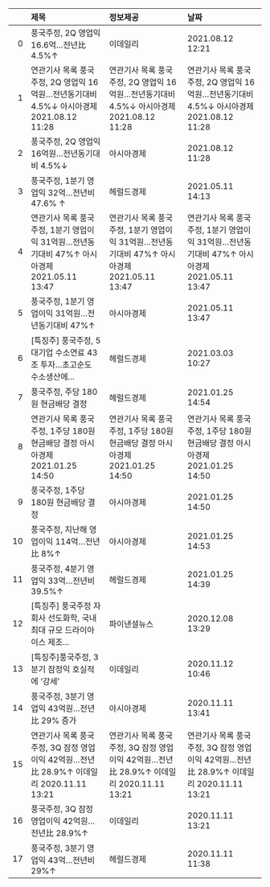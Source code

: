 |    | 제목                                                                                           | 정보제공                                                                                       | 날짜                                                                                           |
|---:|:-----------------------------------------------------------------------------------------------|:-----------------------------------------------------------------------------------------------|:-----------------------------------------------------------------------------------------------|
|  0 | 풍국주정, 2Q 영업익 16.6억…전년比 4.5%↑                                                        | 이데일리                                                                                       | 2021.08.12 12:21                                                                               |
|  1 | 연관기사 목록  풍국주정, 2Q 영업익 16억원…전년동기대비 4.5%↓  아시아경제  2021.08.12 11:28     | 연관기사 목록  풍국주정, 2Q 영업익 16억원…전년동기대비 4.5%↓  아시아경제  2021.08.12 11:28     | 연관기사 목록  풍국주정, 2Q 영업익 16억원…전년동기대비 4.5%↓  아시아경제  2021.08.12 11:28     |
|  2 | 풍국주정, 2Q 영업익 16억원…전년동기대비 4.5%↓                                                  | 아시아경제                                                                                     | 2021.08.12 11:28                                                                               |
|  3 | 풍국주정, 1분기 영업익 32억…전년비 47.6% ↑                                                     | 헤럴드경제                                                                                     | 2021.05.11 14:13                                                                               |
|  4 | 연관기사 목록  풍국주정, 1분기 영업이익 31억원…전년동기대비 47%↑  아시아경제  2021.05.11 13:47 | 연관기사 목록  풍국주정, 1분기 영업이익 31억원…전년동기대비 47%↑  아시아경제  2021.05.11 13:47 | 연관기사 목록  풍국주정, 1분기 영업이익 31억원…전년동기대비 47%↑  아시아경제  2021.05.11 13:47 |
|  5 | 풍국주정, 1분기 영업이익 31억원…전년동기대비 47%↑                                              | 아시아경제                                                                                     | 2021.05.11 13:47                                                                               |
|  6 | [특징주] 풍국주정, 5대기업 수소연료 43조 투자…초고순도 수소생산에...                           | 헤럴드경제                                                                                     | 2021.03.03 10:27                                                                               |
|  7 | 풍국주정, 주당 180원 현금배당 결정                                                             | 헤럴드경제                                                                                     | 2021.01.25 14:54                                                                               |
|  8 | 연관기사 목록  풍국주정, 1주당 180원 현금배당 결정  아시아경제  2021.01.25 14:50               | 연관기사 목록  풍국주정, 1주당 180원 현금배당 결정  아시아경제  2021.01.25 14:50               | 연관기사 목록  풍국주정, 1주당 180원 현금배당 결정  아시아경제  2021.01.25 14:50               |
|  9 | 풍국주정, 1주당 180원 현금배당 결정                                                            | 아시아경제                                                                                     | 2021.01.25 14:50                                                                               |
| 10 | 풍국주정, 지난해 영업이익 114억…전년比 8%↑                                                     | 아시아경제                                                                                     | 2021.01.25 14:53                                                                               |
| 11 | 풍국주정, 4분기 영업익 33억…전년비 39.5%↑                                                      | 헤럴드경제                                                                                     | 2021.01.25 14:39                                                                               |
| 12 | [특징주] 풍국주정 자회사 선도화학, 국내 최대 규모 드라이아이스 제조...                         | 파이낸셜뉴스                                                                                   | 2020.12.08 13:29                                                                               |
| 13 | [특징주]풍국주정, 3분기 잠정익 호실적에 ‘강세’                                                 | 이데일리                                                                                       | 2020.11.12 10:46                                                                               |
| 14 | 풍국주정, 3분기 영업익 43억원…전년比 29% 증가                                                  | 아시아경제                                                                                     | 2020.11.11 13:41                                                                               |
| 15 | 연관기사 목록  풍국주정, 3Q 잠정 영업이익 42억원…전년比 28.9%↑  이데일리  2020.11.11 13:21     | 연관기사 목록  풍국주정, 3Q 잠정 영업이익 42억원…전년比 28.9%↑  이데일리  2020.11.11 13:21     | 연관기사 목록  풍국주정, 3Q 잠정 영업이익 42억원…전년比 28.9%↑  이데일리  2020.11.11 13:21     |
| 16 | 풍국주정, 3Q 잠정 영업이익 42억원…전년比 28.9%↑                                                | 이데일리                                                                                       | 2020.11.11 13:21                                                                               |
| 17 | 풍국주정, 3분기 영업익 43억…전년비 29%↑                                                        | 헤럴드경제                                                                                     | 2020.11.11 11:38                                                                               |